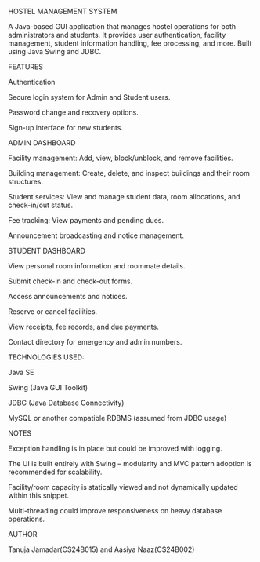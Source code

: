 

HOSTEL MANAGEMENT SYSTEM


A Java-based GUI application that manages hostel operations for both administrators and students. It provides user authentication, facility management, student information handling, fee processing, and more. Built using Java Swing and JDBC.

FEATURES

 Authentication
 
Secure login system for Admin and Student users.

Password change and recovery options.

Sign-up interface for new students.


ADMIN DASHBOARD

Facility management: Add, view, block/unblock, and remove facilities.

Building management: Create, delete, and inspect buildings and their room structures.

Student services: View and manage student data, room allocations, and check-in/out status.

Fee tracking: View payments and pending dues.

Announcement broadcasting and notice management.


STUDENT DASHBOARD

View personal room information and roommate details.

Submit check-in and check-out forms.

Access announcements and notices.

Reserve or cancel facilities.

View receipts, fee records, and due payments.

Contact directory for emergency and admin numbers.


TECHNOLOGIES USED:

Java SE

Swing (Java GUI Toolkit)

JDBC (Java Database Connectivity)

MySQL or another compatible RDBMS (assumed from JDBC usage)



NOTES


Exception handling is in place but could be improved with logging.

The UI is built entirely with Swing – modularity and MVC pattern adoption is recommended for scalability.

Facility/room capacity is statically viewed and not dynamically updated within this snippet.

Multi-threading could improve responsiveness on heavy database operations.


AUTHOR


Tanuja Jamadar(CS24B015) and Aasiya Naaz(CS24B002)


